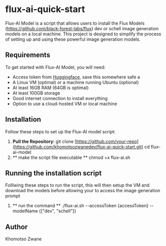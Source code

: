 # flux-ai-quick-start

Flux-AI Model is a script that allows users to install the Flux Models (https://github.com/black-forest-labs/flux) dev or schell image generation models on a local machine. This project is designed to simplify the process of setting up and using these powerful image generation models.

## Requirements

To get started with Flux-AI Model, you will need:

- Access token from [Huggingface](https://huggingface.co/settings/tokens), save this somewhere safe a
- A Linux VM (optimal) or a machine running Ubuntu (optional)
- At least 16GB RAM (64GB is optimal)
- At least 100GB storage
- Good internet connection to install everything
- Option to use a cloud-hosted VM or local machine

## Installation

Follow these steps to set up the Flux-AI model script:

1. **Pull the Repository**:
   git clone [https://github.com/your-repo](https://github.com/khomotsozwanedev/flux-ai-quick-start.git)
   cd flux-ai-model
2. ** make the script file executable **
   chmod +x flux-ai.sh

## Running the installation script

Folllwing these steps to run the script, this will then setup the VM and download the models before allowing your to access the image generation prompt

1. ** run the command **
   ./flux-ai.sh --accessToken {accessToken} --modelName {["dev", "schell"]}


## Author
Khomotso Zwane
